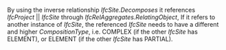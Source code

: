 By using the inverse relationship _IfcSite.Decomposes_ it references _IfcProject_ || _IfcSite_ through _IfcRelAggregates.RelatingObject_, If it refers to another instance of _IfcSite_, the referenced _IfcSite_ needs to have a different and higher _CompositionType_, i.e. COMPLEX (if the other _IfcSite_ has ELEMENT), or ELEMENT (if the other _IfcSite_ has PARTIAL).